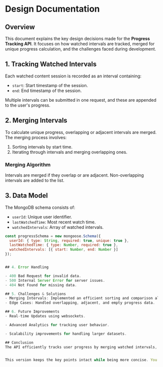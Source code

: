 # Design Documentation

## Overview
This document explains the key design decisions made for the **Progress Tracking API**. It focuses on how watched intervals are tracked, merged for unique progress calculation, and the challenges faced during development.

## 1. Tracking Watched Intervals
Each watched content session is recorded as an interval containing:
- `start`: Start timestamp of the session.
- `end`: End timestamp of the session.

Multiple intervals can be submitted in one request, and these are appended to the user's progress.

## 2. Merging Intervals
To calculate unique progress, overlapping or adjacent intervals are merged. The merging process involves:
1. Sorting intervals by start time.
2. Iterating through intervals and merging overlapping ones.

### Merging Algorithm
Intervals are merged if they overlap or are adjacent. Non-overlapping intervals are added to the list.

## 3. Data Model
The MongoDB schema consists of:
- `userId`: Unique user identifier.
- `lastWatchedTime`: Most recent watch time.
- `watchedIntervals`: Array of watched intervals.

```javascript
const progressSchema = new mongoose.Schema({
  userId: { type: String, required: true, unique: true },
  lastWatchedTime: { type: Number, required: true },
  watchedIntervals: [{ start: Number, end: Number }]
});


## 4. Error Handling

- 400 Bad Request for invalid data.
- 500 Internal Server Error for server issues.
- 404 Not Found for missing data.

## 5. Challenges & Solutions
- Merging Intervals: Implemented an efficient sorting and comparison algorithm.
- Edge Cases: Handled overlapping, adjacent, and empty progress data.

## 6. Future Improvements
- Real-time Updates using websockets.

- Advanced Analytics for tracking user behavior.

- Scalability improvements for handling larger datasets.

## Conclusion
The API efficiently tracks user progress by merging watched intervals, ensuring accurate and unique progress data, with robust error handling and future scalability in mind.


This version keeps the key points intact while being more concise. You can save this as `DESIGN_DOCUMENTATION.md`.
